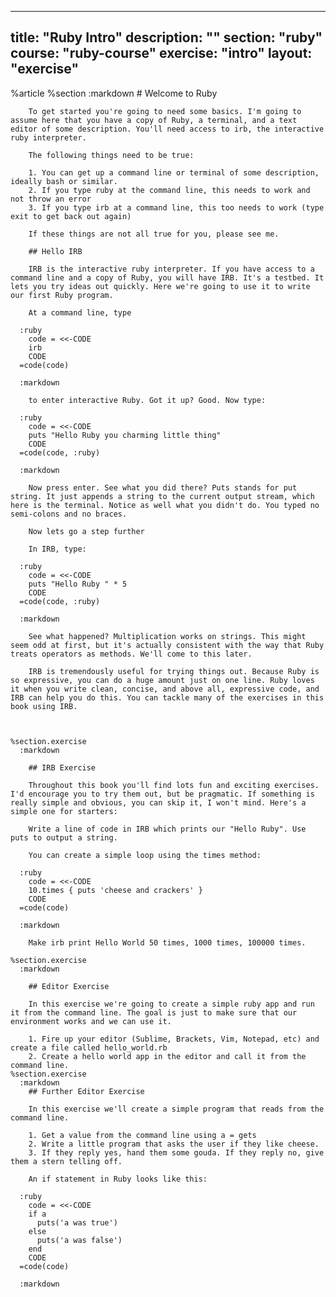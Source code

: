---
  title: "Ruby Intro"
  description: ""
  section: "ruby"
  course: "ruby-course"
  exercise: "intro"
  layout: "exercise"
  ---
  
  %article
    %section
      :markdown
        # Welcome to Ruby
  
        To get started you're going to need some basics. I'm going to assume here that you have a copy of Ruby, a terminal, and a text editor of some description. You'll need access to irb, the interactive ruby interpreter.
  
        The following things need to be true:
  
        1. You can get up a command line or terminal of some description, ideally bash or similar.
        2. If you type ruby at the command line, this needs to work and not throw an error
        3. If you type irb at a command line, this too needs to work (type exit to get back out again)
  
        If these things are not all true for you, please see me.
  
        ## Hello IRB
  
        IRB is the interactive ruby interpreter. If you have access to a command line and a copy of Ruby, you will have IRB. It's a testbed. It lets you try ideas out quickly. Here we're going to use it to write our first Ruby program.
  
        At a command line, type
  
      :ruby
        code = <<-CODE
        irb
        CODE
      =code(code)
  
      :markdown
  
        to enter interactive Ruby. Got it up? Good. Now type:
  
      :ruby
        code = <<-CODE
        puts "Hello Ruby you charming little thing"
        CODE
      =code(code, :ruby)
  
      :markdown
  
        Now press enter. See what you did there? Puts stands for put string. It just appends a string to the current output stream, which here is the terminal. Notice as well what you didn't do. You typed no semi-colons and no braces.
  
        Now lets go a step further
  
        In IRB, type:
  
      :ruby
        code = <<-CODE
        puts "Hello Ruby " * 5
        CODE
      =code(code, :ruby)
  
      :markdown
  
        See what happened? Multiplication works on strings. This might seem odd at first, but it's actually consistent with the way that Ruby treats operators as methods. We'll come to this later.
  
        IRB is tremendously useful for trying things out. Because Ruby is so expressive, you can do a huge amount just on one line. Ruby loves it when you write clean, concise, and above all, expressive code, and IRB can help you do this. You can tackle many of the exercises in this book using IRB.
  
  
  
    %section.exercise
      :markdown
  
        ## IRB Exercise
  
        Throughout this book you'll find lots fun and exciting exercises. I'd encourage you to try them out, but be pragmatic. If something is really simple and obvious, you can skip it, I won't mind. Here's a simple one for starters:
  
        Write a line of code in IRB which prints our "Hello Ruby". Use puts to output a string.
  
        You can create a simple loop using the times method:
  
      :ruby
        code = <<-CODE
        10.times { puts 'cheese and crackers' }
        CODE
      =code(code)
  
      :markdown
  
        Make irb print Hello World 50 times, 1000 times, 100000 times.
  
    %section.exercise
      :markdown
  
        ## Editor Exercise
  
        In this exercise we're going to create a simple ruby app and run it from the command line. The goal is just to make sure that our environment works and we can use it.
  
        1. Fire up your editor (Sublime, Brackets, Vim, Notepad, etc) and create a file called hello_world.rb
        2. Create a hello world app in the editor and call it from the command line.
    %section.exercise
      :markdown
        ## Further Editor Exercise
  
        In this exercise we'll create a simple program that reads from the command line.
  
        1. Get a value from the command line using a = gets
        2. Write a little program that asks the user if they like cheese.
        3. If they reply yes, hand them some gouda. If they reply no, give them a stern telling off.
  
        An if statement in Ruby looks like this:
  
      :ruby
        code = <<-CODE
        if a
          puts('a was true')
        else
          puts('a was false')
        end
        CODE
      =code(code)
  
      :markdown
  